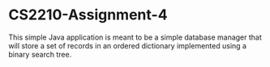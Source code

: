 # CS2210-Assignment-4

This simple Java application is meant to be a simple database manager that will store a set of records in an
ordered dictionary implemented using a binary search tree.
